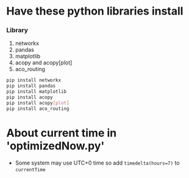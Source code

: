 # Have these python libraries install

### Library

1. networkx
2. pandas
3. matplotlib
4. acopy and acopy[plot]
5. aco_routing

```sh
pip install networkx
pip install pandas
pip install matplotlib
pip install acopy
pip install acopy[plot]
pip install aco_routing
```

# About current time in 'optimizedNow.py'

- Some system may use UTC+0 time so add `timedelta(hours=7)` to `currentTime`
